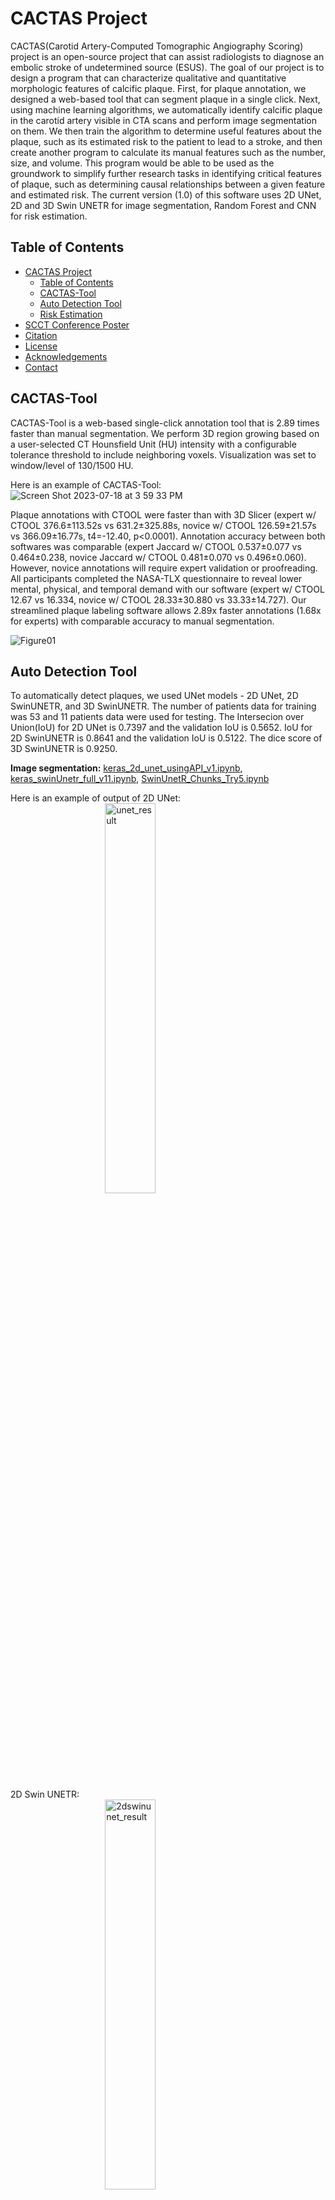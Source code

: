 # CACTAS Project
CACTAS(Carotid Artery-Computed Tomographic Angiography Scoring) project is an open-source project that can assist radiologists to diagnose an embolic stroke of undetermined source (ESUS). The goal of our project is to design a program that can characterize qualitative and quantitative morphologic features of calcific plaque. First, for plaque annotation, we designed a web-based tool that can segment plaque in a single click. Next, using machine learning algorithms, we automatically identify calcific plaque in the carotid artery visible in CTA scans and perform image segmentation on them. We then train the algorithm to determine useful features about the plaque, such as its estimated risk to the patient to lead to a stroke, and then create another program to calculate its manual features such as the number, size, and volume. This program would be able to be used as the groundwork to simplify further research tasks in identifying critical features of plaque, such as determining causal relationships between a given feature and estimated risk. The current version (1.0) of this software uses 2D UNet, 2D and 3D Swin UNETR for image segmentation, Random Forest and CNN for risk estimation.

## Table of Contents
* [CACTAS Project](#cactas-project)
  * [Table of Contents](#table-of-contents)
  * [CACTAS-Tool](#usage)
  * [Auto Detection Tool](#auto-detection-tool)
  * [Risk Estimation](#risk-estimation)
* [SCCT Conference Poster](#scct-conference-poster)
* [Citation](#citation)
* [License](#license)
* [Acknowledgements](#acknowledgements)
* [Contact](#contact)

## CACTAS-Tool
CACTAS-Tool is a web-based single-click annotation tool that is 2.89 times faster than manual segmentation. We perform 3D region growing based on a user-selected CT Hounsfield Unit (HU) intensity with a configurable tolerance threshold to include neighboring voxels. Visualization was set to window/level of 130/1500 HU.

Here is an example of CACTAS-Tool: <br/>
![Screen Shot 2023-07-18 at 3 59 33 PM](https://github.com/jiehyunjkim/CACTAS/assets/54910137/4c27601c-caf2-4c4d-bb6a-20977d0c9ae3)

Plaque annotations with CTOOL were faster than with 3D Slicer (expert w/ CTOOL 376.6±113.52s vs 631.2±325.88s, novice w/ CTOOL 126.59±21.57s vs 366.09±16.77s, t4=-12.40, p<0.0001). Annotation accuracy between both softwares was comparable (expert Jaccard w/ CTOOL 0.537±0.077 vs 0.464±0.238, novice Jaccard w/ CTOOL 0.481±0.070 vs 0.496±0.060). However, novice annotations will require expert validation or proofreading. All participants completed the NASA-TLX questionnaire to reveal lower mental, physical, and temporal demand with our software (expert w/ CTOOL 12.67 vs 16.334, novice w/ CTOOL 28.33±30.880 vs 33.33±14.727). Our streamlined plaque labeling software allows 2.89x faster annotations (1.68x for experts) with comparable accuracy to manual segmentation. <br/>

![Figure01](https://github.com/jiehyunjkim/CACTAS/assets/54910137/76e7464a-3524-47e9-9a1c-d5d82810d0d0)


## Auto Detection Tool
To automatically detect plaques, we used UNet models - 2D UNet, 2D SwinUNETR, and 3D SwinUNETR. The number of patients data for training was 53 and 11 patients data were used for testing. The Intersecion over Union(IoU) for 2D UNet is 0.7397 and the validation IoU is 0.5652. IoU for 2D SwinUNETR is 0.8641 and the validation IoU is 0.5122. The dice score of 3D SwinUNETR is 0.9250. 

**Image segmentation:** [keras_2d_unet_usingAPI_v1.ipynb](https://github.com/jiehyunjkim/cs410_upenn/blob/master/experiments/keras_2d_unet_usingAPI_v1.ipynb),
[keras_swinUnetr_full_v11.ipynb](https://github.com/jiehyunjkim/cs410_upenn/blob/master/experiments/keras_swinUnetr_full_v11.ipynb),
[SwinUnetR_Chunks_Try5.ipynb](https://github.com/jiehyunjkim/cs410_upenn/blob/master/experiments/SwinUnetR_Chunks_Try5.ipynb)<br/>

Here is an example of output of 2D UNet: <br/>
<img src="https://drive.google.com/uc?id=1_dJ1mKtbxw2RwG6fSvnVBvIOrn6HscQy"
     alt="unet_result"
     style="display: block; margin-right: auto; margin-left: auto; width: 40%;" /><br/>
2D Swin UNETR: <br/>
<img src="https://drive.google.com/uc?id=1PRS8ZBuPxTA7uaLFgKA82vwgInwAGNbg"
     alt="2dswinunet_result"
     style="display: block; margin-right: auto; margin-left: auto; width: 40%;" /><br/>
3D Swin UNETR: <br/>
<img src="https://drive.google.com/uc?id=1TA8ywcK_O2q9hO2pJeZDqb2WknphPeix"
     alt="3dswinunet_result"
     style="display: block; margin-right: auto; margin-left: auto; width: 40%;" /><br/>

## Risk Estimation 
Our goal is to estimate the risk for symptomatic versus asymptomatic plaque for ischemic stroke. For risk estimation model, we choose random forest and got 0.99 for training and 0.88 for training for both F1 Score and Accuracy.

**Risk estimation:** [RandomForest.ipynb](https://github.com/jiehyunjkim/cs410_upenn/blob/master/experiments/RandomForest.ipynb),
[CNN.ipynb](https://github.com/jiehyunjkim/cs410_upenn/blob/master/experiments/CNN.ipynb)<br/>

Random Forest: <br/>
<img src="https://drive.google.com/uc?id=1lp7lJ43KiYIL7VYEMZF0UQvTIMJ-vhoO"
     alt="RF"
     style="display: block; margin-right: auto; margin-left: auto; width: 60%;" /><br/>

## SCCT Conference Poster
The abstract of the CACTAS-Tool is accepted by The Society of Cardiovascular Computed Tomography(SCCT). Here is a poster for the presentation: <br/>
![SCCT_Poster](https://github.com/jiehyunjkim/CACTAS/assets/54910137/7bb758ac-0377-4a41-9754-4d10541f6eee)<br/>

## Citation
If you use this code in your research, please cite the following paper:
```
@article{kim2023streamlined,
  title={Streamlined Carotid Artery Calcification Labeling For Cta Scans},
  author={Kim, J and Arnett, N and Kotler, J and Shah, D and Cucchiara, B and Song, J and Haehn, D},
  journal={Journal of Cardiovascular Computed Tomography},
  volume={17},
  number={4},
  pages={S54--S55},
  year={2023},
  publisher={Elsevier}
}
```

## License 
This project is licensed under the MIT License - see the [LICENSE](https://github.com/jiehyunjkim/CACTAS/blob/main/LICENSE) file for details.

## Acknowledgements
The work of Josh Kotler was supported in part by the College of Science and Mathematics Dean’s Undergraduate Research Fellowship through fellowship support from Oracle, project ID R20000000025727.

## Contact
For any questions or comments, feel free to reach out to:
  * Jenna Kim at JieHyun.Kim001@umb.edu
